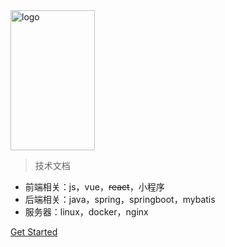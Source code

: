 <!-- <img src="http://image.wuzhenggang.com/mylogo.png" alt="logo" srcset="" width="200px" height="200px"> -->
<!-- <img src="http://image.wuzhenggang.com/12.jpg" alt="logo" srcset="" width="150px" height="150px"> -->
<img src="http://image.wuzhenggang.com/wo.png" alt="logo" srcset="" width="135px" height="224px">

<!-- # 总结 -->

> 技术文档

- 前端相关：js，vue，~~react~~，小程序
- 后端相关：java，spring，springboot，mybatis
- 服务器：linux，docker，nginx

<!-- [myBlog](https://www.wuzhenggang.com) -->
[Get Started](README)
